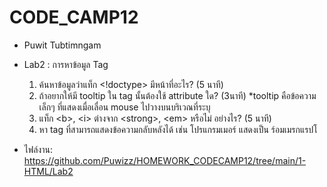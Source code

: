 # CODE_CAMP12
- Puwit Tubtimngam

- Lab2 : การหาข้อมูล Tag
  1. ค้นหาข้อมูลว่าแท็ก <!doctype> มีหน้าที่อะไร? (5 นาที)
  2. ถ้าอยากให้มี tooltip ใน tag นั้นต้องใช้ attribute ใด? (3นาที) *tooltip คือข้อความเล็กๆ ที่แสดงเมื่อเลื่อน mouse ไปวางบนบริเวณที่ระบุ
  3. แท็ก &lt;b>, &lt;i> ต่างจาก &lt;strong>, &lt;em> หรือไม่ อย่างไร? (5 นาที)
  4. หา tag ที่สามารถแสดงข้อความกลับหลังได้ เช่น โปรแกรมเมอร์ แสดงเป็น ร์อมเมรกแรปโ

- ไฟล์งาน: https://github.com/Puwizz/HOMEWORK_CODECAMP12/tree/main/1-HTML/Lab2